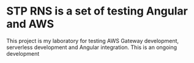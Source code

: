 # STP RNS is a set of testing Angular and AWS

This project is my laboratory for testing AWS Gateway development, serverless development and Angular integration. This is an ongoing development

